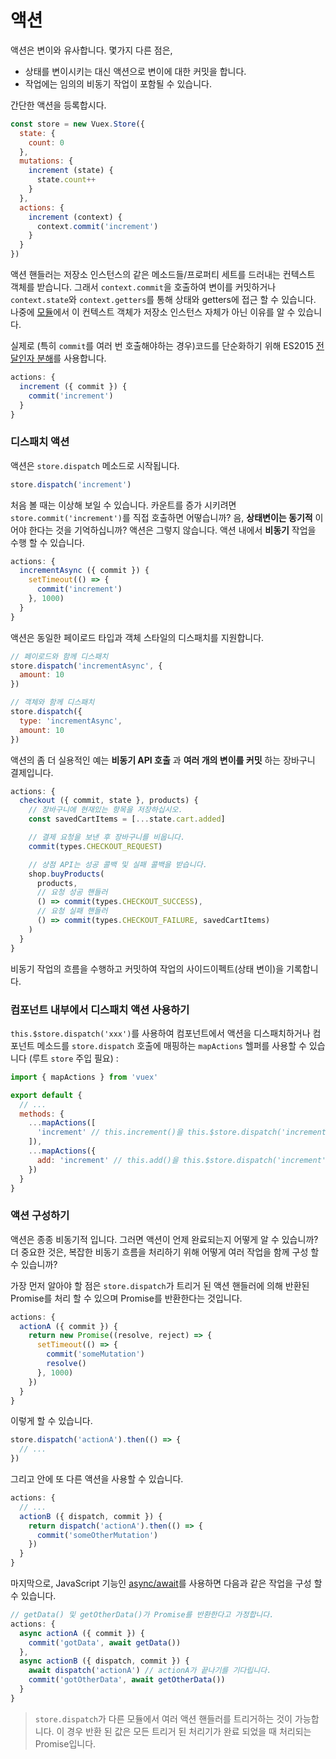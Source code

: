 # 액션

액션은 변이와 유사합니다. 몇가지 다른 점은,

- 상태를 변이시키는 대신 액션으로 변이에 대한 커밋을 합니다.
- 작업에는 임의의 비동기 작업이 포함될 수 있습니다.

간단한 액션을 등록합시다.

``` js
const store = new Vuex.Store({
  state: {
    count: 0
  },
  mutations: {
    increment (state) {
      state.count++
    }
  },
  actions: {
    increment (context) {
      context.commit('increment')
    }
  }
})
```

액션 핸들러는 저장소 인스턴스의 같은 메소드들/프로퍼티 세트를 드러내는 컨텍스트 객체를 받습니다. 그래서 `context.commit`을 호출하여 변이를 커밋하거나 `context.state`와 `context.getters`를 통해 상태와 getters에 접근 할 수 있습니다. 나중에 [모듈](modules.md)에서 이 컨텍스트 객체가 저장소 인스턴스 자체가 아닌 이유를 알 수 있습니다.

실제로 (특히 `commit`를 여러 번 호출해야하는 경우)코드를 단순화하기 위해 ES2015 [전달인자 분해](https://github.com/lukehoban/es6features#destructuring)를 사용합니다.

``` js
actions: {
  increment ({ commit }) {
    commit('increment')
  }
}
```

### 디스패치 액션

액션은 `store.dispatch` 메소드로 시작됩니다.

``` js
store.dispatch('increment')
```

처음 볼 때는 이상해 보일 수 있습니다. 카운트를 증가 시키려면 `store.commit('increment')`를 직접 호출하면 어떻습니까? 음, **상태변이는 동기적** 이어야 한다는 것을 기억하십니까? 액션은 그렇지 않습니다. 액션 내에서 **비동기** 작업을 수행 할 수 있습니다.

``` js
actions: {
  incrementAsync ({ commit }) {
    setTimeout(() => {
      commit('increment')
    }, 1000)
  }
}
```

액션은 동일한 페이로드 타입과 객체 스타일의 디스패치를 지원합니다.

``` js
// 페이로드와 함께 디스패치
store.dispatch('incrementAsync', {
  amount: 10
})

// 객체와 함께 디스패치
store.dispatch({
  type: 'incrementAsync',
  amount: 10
})
```

액션의 좀 더 실용적인 예는 **비동기 API 호출** 과 **여러 개의 변이를 커밋** 하는 장바구니 결제입니다.

``` js
actions: {
  checkout ({ commit, state }, products) {
    // 장바구니에 현재있는 항목을 저장하십시오.
    const savedCartItems = [...state.cart.added]

    // 결제 요청을 보낸 후 장바구니를 비웁니다.
    commit(types.CHECKOUT_REQUEST)

    // 상점 API는 성공 콜백 및 실패 콜백을 받습니다.
    shop.buyProducts(
      products,
      // 요청 성공 핸들러
      () => commit(types.CHECKOUT_SUCCESS),
      // 요청 실패 핸들러
      () => commit(types.CHECKOUT_FAILURE, savedCartItems)
    )
  }
}
```

비동기 작업의 흐름을 수행하고 커밋하여 작업의 사이드이펙트(상태 변이)을 기록합니다.

### 컴포넌트 내부에서 디스패치 액션 사용하기

`this.$store.dispatch('xxx')`를 사용하여 컴포넌트에서 액션을 디스패치하거나 컴포넌트 메소드를 `store.dispatch` 호출에 매핑하는 `mapActions` 헬퍼를 사용할 수 있습니다 (루트 `store` 주입 필요) :

``` js
import { mapActions } from 'vuex'

export default {
  // ...
  methods: {
    ...mapActions([
      'increment' // this.increment()을 this.$store.dispatch('increment')에 매핑
    ]),
    ...mapActions({
      add: 'increment' // this.add()을 this.$store.dispatch('increment')에 매핑
    })
  }
}
```

### 액션 구성하기

액션은 종종 비동기적 입니다. 그러면 액션이 언제 완료되는지 어떻게 알 수 있습니까? 더 중요한 것은, 복잡한 비동기 흐름을 처리하기 위해 어떻게 여러 작업을 함께 구성 할 수 있습니까?

가장 먼저 알아야 할 점은 `store.dispatch`가 트리거 된 액션 핸들러에 의해 반환된 Promise를 처리 할 수 있으며 Promise를 반환한다는 것입니다.

``` js
actions: {
  actionA ({ commit }) {
    return new Promise((resolve, reject) => {
      setTimeout(() => {
        commit('someMutation')
        resolve()
      }, 1000)
    })
  }
}
```

이렇게 할 수 있습니다.

``` js
store.dispatch('actionA').then(() => {
  // ...
})
```

그리고 안에 또 다른 액션을 사용할 수 있습니다.

``` js
actions: {
  // ...
  actionB ({ dispatch, commit }) {
    return dispatch('actionA').then(() => {
      commit('someOtherMutation')
    })
  }
}
```

마지막으로, JavaScript 기능인 [async/await](https://tc39.github.io/ecmascript-asyncawait/)를 사용하면 다음과 같은 작업을 구성 할 수 있습니다.

``` js
// getData() 및 getOtherData()가 Promise를 반환한다고 가정합니다.
actions: {
  async actionA ({ commit }) {
    commit('gotData', await getData())
  },
  async actionB ({ dispatch, commit }) {
    await dispatch('actionA') // actionA가 끝나기를 기다립니다.
    commit('gotOtherData', await getOtherData())
  }
}
```

> `store.dispatch`가 다른 모듈에서 여러 액션 핸들러를 트리거하는 것이 가능합니다. 이 경우 반환 된 값은 모든 트리거 된 처리기가 완료 되었을 때 처리되는 Promise입니다.
